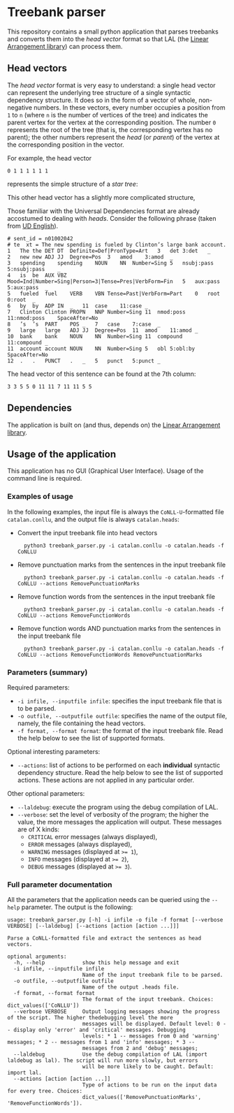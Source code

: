 # Treebank parser

This repository contains a small python application that parses treebanks and converts them into the _head vector_ format so that LAL (the [Linear Arrangement library](https://github.com/LAL-project/linear-arrangement-library)) can process them.

## Head vectors

The _head vector_ format is very easy to understand: a single head vector can represent the underlying tree structure of a single syntactic dependency structure. It does so in the form of a vector of whole, non-negative numbers. In these vectors, every number occupies a position from `1` to `n` (where `n` is the number of vertices of the tree) and indicates the parent vertex for the vertex at the corresponding position. The number `0` represents the root of the tree (that is, the corresponding vertex has no parent); the other numbers represent the _head_ (or _parent_) of the vertex at the corresponding position in the vector.

For example, the head vector

	0 1 1 1 1 1 1
    
represents the simple structure of a _star tree_:



This other head vector has a slightly more complicated structure,



Those familiar with the Universal Dependencies format are already accostumed to dealing with _heads_. Consider the following phrase (taken from [UD English](https://github.com/UniversalDependencies/UD_English-PUD/blob/master/en_pud-ud-test.conllu)).

	# sent_id = n01002042
	# te  xt = The new spending is fueled by Clinton’s large bank account.
	1	The	the	DET	DT	Definite=Def|PronType=Art	3	det	3:det	_
	2	new	new	ADJ	JJ	Degree=Pos	3	amod	3:amod	_
	3	spending	spending	NOUN	NN	Number=Sing	5	nsubj:pass	5:nsubj:pass	_
	4	is	be	AUX	VBZ	Mood=Ind|Number=Sing|Person=3|Tense=Pres|VerbForm=Fin	5	aux:pass	5:aux:pass	_
	5	fueled	fuel	VERB	VBN	Tense=Past|VerbForm=Part	0	root	0:root	_
	6	by	by	ADP	IN	_	11	case	11:case	_
	7	Clinton	Clinton	PROPN	NNP	Number=Sing	11	nmod:poss	11:nmod:poss	SpaceAfter=No
	8	’s	’s	PART	POS	_	7	case	7:case	_
	9	large	large	ADJ	JJ	Degree=Pos	11	amod	11:amod	_
	10	bank	bank	NOUN	NN	Number=Sing	11	compound	11:compound	_
	11	account	account	NOUN	NN	Number=Sing	5	obl	5:obl:by	SpaceAfter=No
	12	.	.	PUNCT	.	_	5	punct	5:punct	_

The head vector of this sentence can be found at the 7th column:

	3 3 5 5 0 11 11 7 11 11 5 5

## Dependencies

The application is built on (and thus, depends on) the [Linear Arrangement library](https://github.com/LAL-project/linear-arrangement-library). 

## Usage of the application

This application has no GUI (Graphical User Interface). Usage of the command line is required.

### Examples of usage

In the following examples, the input file is always the `CoNLL-U`-formatted file `catalan.conllu`, and the output file is always `catalan.heads`:

- Convert the input treebank file into head vectors

		python3 treebank_parser.py -i catalan.conllu -o catalan.heads -f CoNLLU

- Remove punctuation marks from the sentences in the input treebank file

		python3 treebank_parser.py -i catalan.conllu -o catalan.heads -f CoNLLU --actions RemovePunctuationMarks

- Remove function words from the sentences in the input treebank file

		python3 treebank_parser.py -i catalan.conllu -o catalan.heads -f CoNLLU --actions RemoveFunctionWords

- Remove function words AND punctuation marks from the sentences in the input treebank file

		python3 treebank_parser.py -i catalan.conllu -o catalan.heads -f CoNLLU --actions RemoveFunctionWords RemovePunctuationMarks

### Parameters (summary)

Required parameters:

- `-i infile, --inputfile infile`: specifies the input treebank file that is to be parsed.
- `-o outfile, --outputfile outfile`: specifies the name of the output file, namely, the file containing the head vectors.
- `-f format, --format format`: the format of the input treebank file. Read the help below to see the list of supported formats.

Optional interesting parameters:

- `--actions`: list of actions to be performed on each **individual** syntactic dependency structure. Read the help below to see the list of supported actions. These actions are not applied in any particular order.

Other optional parameters:

- `--laldebug`: execute the program using the debug compilation of LAL.
- `--verbose`: set the level of verbosity of the program; the higher the value, the more messages the application will output. These messages are of X kinds:
	- `CRITICAL` error messages (always displayed),
	- `ERROR` messages (always displayed),
	- `WARNING` messages (displayed at `>= 1`),
	- `INFO` messages (displayed at `>= 2`),
	- `DEBUG` messages (displayed at `>= 3`).

### Full parameter documentation

All the parameters that the application needs can be queried using the `--help` parameter. The output is the following:

	usage: treebank_parser.py [-h] -i infile -o file -f format [--verbose VERBOSE] [--laldebug] [--actions [action [action ...]]]
	
	Parse a CoNLL-formatted file and extract the sentences as head vectors.
	
	optional arguments:
	  -h, --help            show this help message and exit
	  -i infile, --inputfile infile
	                        Name of the input treebank file to be parsed.
	  -o outfile, --outputfile outfile
	                        Name of the output .heads file.
	  -f format, --format format
	                        The format of the input treebank. Choices: dict_values(['CoNLLU'])
	  --verbose VERBOSE     Output logging messages showing the progress of the script. The higher thedebugging level the more
	                        messages will be displayed. Default level: 0 -- display only 'error' and 'critical' messages. Debugging
	                        levels: * 1 -- messages from 0 and 'warning' messages; * 2 -- messages from 1 and 'info' messages; * 3 --
	                        messages from 2 and 'debug' messages;
	  --laldebug            Use the debug compilation of LAL (import laldebug as lal). The script will run more slowly, but errors
	                        will be more likely to be caught. Default: import lal.
	  --actions [action [action ...]]
	                        Type of actions to be run on the input data for every tree. Choices:
	                        dict_values(['RemovePunctuationMarks', 'RemoveFunctionWords']).


